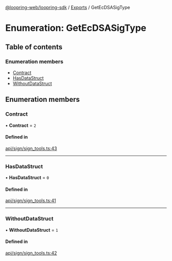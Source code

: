 [@loopring-web/loopring-sdk](../README.md) / [Exports](../modules.md) / GetEcDSASigType

# Enumeration: GetEcDSASigType

## Table of contents

### Enumeration members

- [Contract](GetEcDSASigType.md#contract)
- [HasDataStruct](GetEcDSASigType.md#hasdatastruct)
- [WithoutDataStruct](GetEcDSASigType.md#withoutdatastruct)

## Enumeration members

### Contract

• **Contract** = `2`

#### Defined in

[api/sign/sign_tools.ts:43](https://github.com/Loopring/loopring_sdk/blob/9d83b66/src/api/sign/sign_tools.ts#L43)

___

### HasDataStruct

• **HasDataStruct** = `0`

#### Defined in

[api/sign/sign_tools.ts:41](https://github.com/Loopring/loopring_sdk/blob/9d83b66/src/api/sign/sign_tools.ts#L41)

___

### WithoutDataStruct

• **WithoutDataStruct** = `1`

#### Defined in

[api/sign/sign_tools.ts:42](https://github.com/Loopring/loopring_sdk/blob/9d83b66/src/api/sign/sign_tools.ts#L42)
